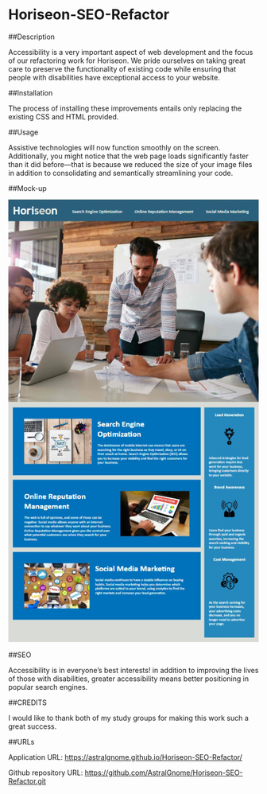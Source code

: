 # Horiseon-SEO-Refactor

##Description

Accessibility is a very important aspect of web development and the focus of our refactoring work for Horiseon. We pride ourselves on taking great care to preserve the functionality of existing code while ensuring that people with disabilities have exceptional access to your website.

##Installation

The process of installing these improvements entails only replacing the existing CSS and HTML provided.

##Usage

Assistive technologies will now function smoothly on the screen. Additionally, you might notice that the web page loads significantly faster than it did before—that is because we reduced the size of your image files in addition to consolidating and semantically streamlining your code.

##Mock-up

![](Horiseon%20Marketing%20Screenshot.jpg)

##SEO

Accessibility is in everyone’s best interests! in addition to improving the lives of those with disabilities, greater accessibility means better positioning in popular search engines.

##CREDITS

I would like to thank both of my study groups for making this work such a great success.

##URLs

Application URL: https://astralgnome.github.io/Horiseon-SEO-Refactor/

Github repository URL: https://github.com/AstralGnome/Horiseon-SEO-Refactor.git






